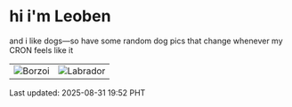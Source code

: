 # hi i'm Leoben

and i like dogs—so have some random dog pics that change whenever my CRON feels like it

|  |  |
|--------|----------|
| ![Borzoi](https://random-dog-vercel.vercel.app/api/random-borzoi?v=1756641154) | ![Labrador](https://random-dog-vercel.vercel.app/api/random-labrador?v=1756641154) |

Last updated: 2025-08-31 19:52 PHT
